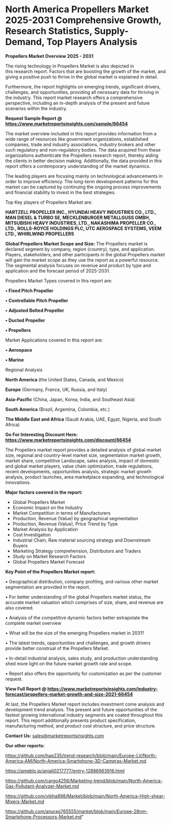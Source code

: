 # North America Propellers Market 2025-2031 Comprehensive Growth, Research Statistics, Supply-Demand,  Top Players Analysis

<Strong> Propellers Market Overview 2025 - 2031</strong>

The rising technology in Propellers Market is also depicted in this research report. Factors that are boosting the growth of the market, and giving a positive push to thrive in the global market is explained in detail.

Furthermore, the report highlights on emerging trends, significant drivers, challenges, and opportunities, providing all necessary data for thriving in the industry. This report market research offers a comprehensive perspective, including an in-depth analysis of the present and future scenarios within the industry.

<strong>Request Sample Report @ <a href=https://www.marketreportsinsights.com/sample/66454>https://www.marketreportsinsights.com/sample/66454</a></strong>

The market overview included in this report provides information from a wide range of resources like government organizations, established companies, trade and industry associations, industry brokers and other such regulatory and non-regulatory bodies. The data acquired from these organizations authenticate the Propellers research report, thereby aiding the clients in better decision making. Additionally, the data provided in this report offers a contemporary understanding of the market dynamics.

The leading players are focusing mainly on technological advancements in order to improve efficiency. The long-term development patterns for this market can be captured by continuing the ongoing process improvements and financial stability to invest in the best strategies.

Top Key players of Propellers Market are:

<strong>HARTZELL PROPELLER INC., HYUNDAI HEAVY INDUSTRIES CO., LTD., MAN DIESEL & TURBO SE, MECKLENBURGER METALLGUSS GMBH, MITSUBISHI HEAVY INDUSTRIES, LTD., NAKASHIMA PROPELLER CO., LTD., ROLLS-ROYCE HOLDINGS PLC, UTC AEROSPACE SYSTEMS, VEEM LTD., WHIRLWIND PROPELLERS</strong>

<strong><b>Global Propellers Market Scope and Size:</b></strong>
The Propellers market is declared segment by company, region (country), type, and application. Players, stakeholders, and other participants in the global Propellers market will gain the market scope as they use the report as a powerful resource. The segmental analysis focuses on revenue and product by type and application and the forecast period of 2025-2031.

Propellers Market Types covered in this report are:

<strong>• Fixed Pitch Propeller

• Controllable Pitch Propeller

• Adjusted Bolted Propeller

• Ducted Propeller

• Propellers</strong>

Market Applications covered in this report are:

<strong>• Aerospace

• Marine</strong> 

Regional Analysis

<strong>North America</strong> (the United States, Canada, and Mexico)

<strong>Europe</strong> (Germany, France, UK, Russia, and Italy)

<strong>Asia-Pacific</strong> (China, Japan, Korea, India, and Southeast Asia)

<strong>South America</strong> (Brazil, Argentina, Colombia, etc.)

<strong>The Middle East and Africa</strong> (Saudi Arabia, UAE, Egypt, Nigeria, and South Africa)

<strong>Go For Interesting Discount Here: <a href=https://www.marketreportsinsights.com/discount/66454>https://www.marketreportsinsights.com/discount/66454</a></strong>

The Propellers market report provides a detailed analysis of global market size, regional and country-level market size, segmentation market growth, market share, competitive Landscape, sales analysis, impact of domestic and global market players, value chain optimization, trade regulations, recent developments, opportunities analysis, strategic market growth analysis, product launches, area marketplace expanding, and technological innovations.

<strong><b>Major factors covered in the report:</b></strong>
<ul>
  <li>Global Propellers Market </li>
  <li>Economic Impact on the Industry</li>
  <li>Market Competition in terms of Manufacturers</li>
  <li>Production, Revenue (Value) by geographical segmentation</li>
  <li>Production, Revenue (Value), Price Trend by Type</li>
  <li>Market Analysis by Application</li>
  <li>Cost Investigation</li>
  <li>Industrial Chain, Raw material sourcing strategy and Downstream Buyers</li>
  <li>Marketing Strategy comprehension, Distributors and Traders</li>
  <li>Study on Market Research Factors</li>
  <li>Global Propellers Market Forecast</li>
</ul>

<strong><b>Key Point of the Propellers Market report:</b></strong>

• Geographical distribution, company profiling, and various other market segmentation are provided in the report.

• For better understanding of the global Propellers market status, the accurate market valuation which comprises of size, share, and revenue are also covered.

• Analysis of the competitive dynamic factors better extrapolate the complete market overview

• What will be the size of the emerging Propellers market in 2031?

• The latest trends, opportunities and challenges, and growth drivers provide better construal of the Propellers Market.

• In-detail industrial analysis, sales study, and production understanding shed more light on the future market growth rate and scope.

• Report also offers the opportunity for customization as per the customer request.

<strong><b>View Full Report @ <a href=https://www.marketreportsinsights.com/industry-forecast/propellers-market-growth-and-size-2021-66454>https://www.marketreportsinsights.com/industry-forecast/propellers-market-growth-and-size-2021-66454</a></b></strong>


At last, the Propellers Market report includes investment come analysis and development trend analysis. The present and future opportunities of the fastest growing international industry segments are coated throughout this report. This report additionally presents product specification, manufacturing method, and product cost structure, and price structure.

<strong>Contact Us:</strong>
sales@marketreportsinsights.com

<strong>Our other reports:</strong>

<a href=https://github.com/haq235/trend-research/blob/main/Europe-LV/North-America-AM/North-America-Smartphone-3D-Cameras-Market.md>https://github.com/haq235/trend-research/blob/main/Europe-LV/North-America-AM/North-America-Smartphone-3D-Cameras-Market.md</a>

<a href=https://ameblo.jp/anjali0217777/entry-12886963916.html>https://ameblo.jp/anjali0217777/entry-12886963916.html</a>

<a href=https://github.com/cargo4256/Marketing-trend/blob/main/North-America-Gas-Pollutant-Analyzer-Market.md>https://github.com/cargo4256/Marketing-trend/blob/main/North-America-Gas-Pollutant-Analyzer-Market.md</a>

<a href=https://github.com/vibha898/Market/blob/main/North-America-High-shear-Mixers-Market.md>https://github.com/vibha898/Market/blob/main/North-America-High-shear-Mixers-Market.md</a>

<a href=https://github.com/anurag765555/market/blob/main/Europe-28nm-Smartphone-Processors-Market.md>https://github.com/anurag765555/market/blob/main/Europe-28nm-Smartphone-Processors-Market.md</a>"
